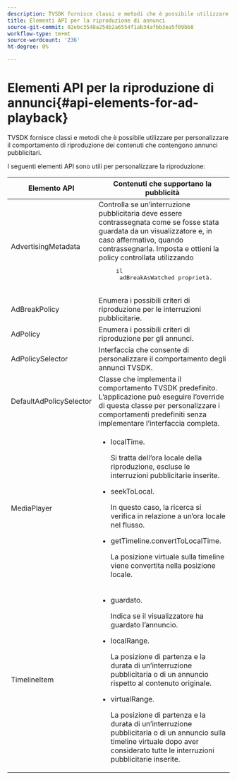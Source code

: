 ```yaml
---
description: TVSDK fornisce classi e metodi che è possibile utilizzare per personalizzare il comportamento di riproduzione dei contenuti che contengono annunci pubblicitari.
title: Elementi API per la riproduzione di annunci
source-git-commit: 02ebc3548a254b2a6554f1ab34afbb3ea5f09bb8
workflow-type: tm+mt
source-wordcount: '236'
ht-degree: 0%

---
```


# Elementi API per la riproduzione di annunci{#api-elements-for-ad-playback}

TVSDK fornisce classi e metodi che è possibile utilizzare per personalizzare il comportamento di riproduzione dei contenuti che contengono annunci pubblicitari.

I seguenti elementi API sono utili per personalizzare la riproduzione:

<table id="table_B07E373B9D2B425AB36466B1D42411AD"> 
 <thead> 
  <tr> 
   <th colname="col1" class="entry"> Elemento API </th> 
   <th colname="col2" class="entry"> Contenuti che supportano la pubblicità </th> 
  </tr> 
 </thead>
 <tbody> 
  <tr> 
   <td colname="col1"><span class="codeph"> AdvertisingMetadata</span> </td> 
   <td colname="col2">Controlla se un’interruzione pubblicitaria deve essere contrassegnata come se fosse stata guardata da un visualizzatore e, in caso affermativo, quando contrassegnarla. Imposta e ottieni la policy controllata utilizzando 
    <pre>
     il 
     <span class="codeph"> adBreakAsWatched</span> proprietà.
    </pre> </td> 
  </tr> 
  <tr> 
   <td colname="col1"><span class="codeph"> AdBreakPolicy</span> </td> 
   <td colname="col2"> Enumera i possibili criteri di riproduzione per le interruzioni pubblicitarie. </td> 
  </tr> 
  <tr> 
   <td colname="col1"><span class="codeph"> AdPolicy</span> </td> 
   <td colname="col2"> Enumera i possibili criteri di riproduzione per gli annunci. </td> 
  </tr> 
  <tr> 
   <td colname="col1"><span class="codeph"> AdPolicySelector</span> </td> 
   <td colname="col2"> Interfaccia che consente di personalizzare il comportamento degli annunci TVSDK. </td> 
  </tr> 
  <tr> 
   <td colname="col1"><span class="codeph"> DefaultAdPolicySelector</span> </td> 
   <td colname="col2"> Classe che implementa il comportamento TVSDK predefinito. L’applicazione può eseguire l’override di questa classe per personalizzare i comportamenti predefiniti senza implementare l’interfaccia completa. </td> 
  </tr> 
  <tr> 
   <td colname="col1"> <span class="codeph"> MediaPlayer</span> </td> 
   <td colname="col2"> 
    <ul id="ul_37700A741403448A8760FDDA68B099AA"> 
     <li id="li_B465170D449E49489C5924572BEEB4A5"><span class="codeph"> localTime</span>. <p>Si tratta dell’ora locale della riproduzione, escluse le interruzioni pubblicitarie inserite. </p> </li> 
     <li id="li_D9D68CF428904BB2B84E1BCE828A90DC"> <span class="codeph"> seekToLocal</span>. <p>In questo caso, la ricerca si verifica in relazione a un’ora locale nel flusso. </p> </li> 
     <li id="li_9DBCA75537DC4824AA66B53A3FA28812"><span class="codeph"> getTimeline.convertToLocalTime</span>. <p>La posizione virtuale sulla timeline viene convertita nella posizione locale. </p> </li> 
    </ul> </td> 
  </tr> 
  <tr> 
   <td colname="col1"> <span class="codeph"> TimelineItem</span> </td> 
   <td colname="col2"> 
    <ul id="ul_99AD34F823DB4F10937EE39DAD0C0B72"> 
     <li id="li_87E2DA15ECE74CFE9C9FBBE8F4B62440"><span class="codeph"> guardato</span>. <p>Indica se il visualizzatore ha guardato l’annuncio. </p> </li> 
     <li id="li_A9E5A9CF701C48BC94C93F28C114778D"><span class="codeph"> localRange</span>. <p>La posizione di partenza e la durata di un’interruzione pubblicitaria o di un annuncio rispetto al contenuto originale. </p> </li> 
     <li id="li_070BDA0BF4184863AF44652BD5A0CCEC"><span class="codeph"> virtualRange</span>. <p>La posizione di partenza e la durata di un’interruzione pubblicitaria o di un annuncio sulla timeline virtuale dopo aver considerato tutte le interruzioni pubblicitarie inserite. </p> </li> 
    </ul> </td> 
  </tr> 
 </tbody> 
</table>
